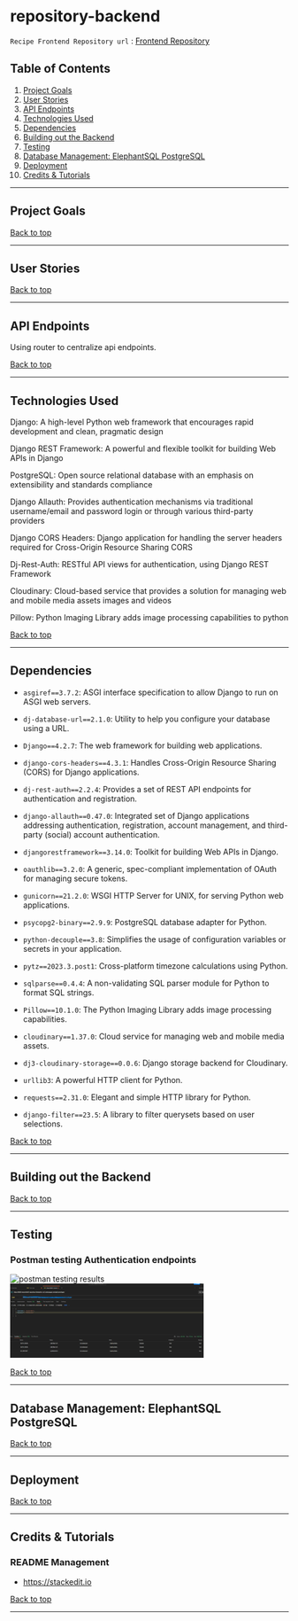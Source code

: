 # repository-backend

`Recipe Frontend Repository url` : [Frontend Repository]()

## Table of Contents
1. [Project Goals](#project-goals)
2. [User Stories](#user-stories)
3. [API Endpoints](#api-endpoints)
4. [Technologies Used](#technologies-used)
5. [Dependencies](#dependencies)
6. [Building out the Backend](#building-out-the-backend)
7. [Testing](#testing)
8. [Database Management: ElephantSQL PostgreSQL](#database-management-elephantsql-postgresql)
9. [Deployment](#deployment)
10. [Credits & Tutorials](#credits-&-tutorials)

----------

## Project Goals


[Back to top](#table-of-contents)

----------

## User Stories


[Back to top](#table-of-contents)

----------

## API Endpoints

Using router to centralize api endpoints. 



[Back to top](#table-of-contents)

----------

## Technologies Used

Django: 
A high-level Python web framework that encourages rapid development and clean, pragmatic design

Django REST Framework: 
A powerful and flexible toolkit for building Web APIs in Django

PostgreSQL: 
Open source relational database with an emphasis on extensibility and standards compliance

Django Allauth: 
Provides authentication mechanisms via traditional username/email and password login or through various third-party providers

Django CORS Headers: 
Django application for handling the server headers required for Cross-Origin Resource Sharing CORS

Dj-Rest-Auth: 
RESTful API views for authentication, using Django REST Framework

Cloudinary: 
Cloud-based service that provides a solution for managing web and mobile media assets images and videos

Pillow: 
Python Imaging Library adds image processing capabilities to python 



[Back to top](#table-of-contents)

----------

## Dependencies

- `asgiref==3.7.2`: ASGI interface specification to allow Django to run on ASGI web servers.

- `dj-database-url==2.1.0`: Utility to help you configure your database using a URL.

- `Django==4.2.7`: The web framework for building web applications.

- `django-cors-headers==4.3.1`: Handles Cross-Origin Resource Sharing (CORS) for Django applications.

- `dj-rest-auth==2.2.4`: Provides a set of REST API endpoints for authentication and registration.

- `django-allauth==0.47.0`: Integrated set of Django applications addressing authentication, registration, account management, and third-party (social) account authentication.

- `djangorestframework==3.14.0`: Toolkit for building Web APIs in Django.

- `oauthlib==3.2.0`: A generic, spec-compliant implementation of OAuth for managing secure tokens.

- `gunicorn==21.2.0`: WSGI HTTP Server for UNIX, for serving Python web applications.

- `psycopg2-binary==2.9.9`: PostgreSQL database adapter for Python.

- `python-decouple==3.8`: Simplifies the usage of configuration variables or secrets in your application.

- `pytz==2023.3.post1`: Cross-platform timezone calculations using Python.

- `sqlparse==0.4.4`: A non-validating SQL parser module for Python to format SQL strings.

- `Pillow==10.1.0`: The Python Imaging Library adds image processing capabilities.

- `cloudinary==1.37.0`: Cloud service for managing web and mobile media assets.

- `dj3-cloudinary-storage==0.0.6`: Django storage backend for Cloudinary.

- `urllib3`: A powerful HTTP client for Python.

- `requests==2.31.0`: Elegant and simple HTTP library for Python.

- `django-filter==23.5`: A library to filter querysets based on user selections.




[Back to top](#table-of-contents)




----------

## Building out the Backend


[Back to top](#table-of-contents)

----------

## Testing

### Postman testing Authentication endpoints 

<p>
 <img src="/testing/images/postman-signup.png" alt="postman testing results" width="350"/>
 <img src="/testing/images/postman-login.png" alt="postman testing results" width="350"/> 
 </p>




[Back to top](#table-of-contents)

----------

## Database Management: ElephantSQL PostgreSQL


[Back to top](#table-of-contents)

----------

## Deployment


[Back to top](#table-of-contents)

----------

## Credits & Tutorials


### README Management
- https://stackedit.io


[Back to top](#table-of-contents)

----------
